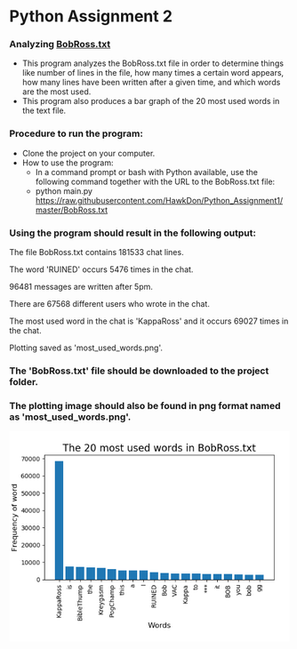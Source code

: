 # Python Assignment 2
### Analyzing [BobRoss.txt](https://github.com/HawkDon/Python_Assignment1)

* This program analyzes the BobRoss.txt file in order to determine things like number of lines in the file, how many times a certain word appears, how many lines have been written after a given time, and which words are the most used.
* This program also produces a bar graph of the 20 most used words in the text file.

### Procedure to run the program:
* Clone the project on your computer.
* How to use the program:
  * In a command prompt or bash with Python available, use the following command together with the URL to the BobRoss.txt file:
  * python main.py https://raw.githubusercontent.com/HawkDon/Python_Assignment1/master/BobRoss.txt
  
### Using the program should result in the following output:

The file BobRoss.txt contains 181533 chat lines.

The word 'RUINED' occurs 5476 times in the chat.

96481 messages are written after 5pm.

There are 67568 different users who wrote in the chat.

The most used word in the chat is 'KappaRoss' and it occurs 69027 times in the chat.

Plotting saved as 'most_used_words.png'.

### The 'BobRoss.txt' file should be downloaded to the project folder.
### The plotting image should also be found in png format named as 'most_used_words.png'.

![Plotting](https://github.com/GertMadsen/pictures/blob/master/most_used_words.png)
